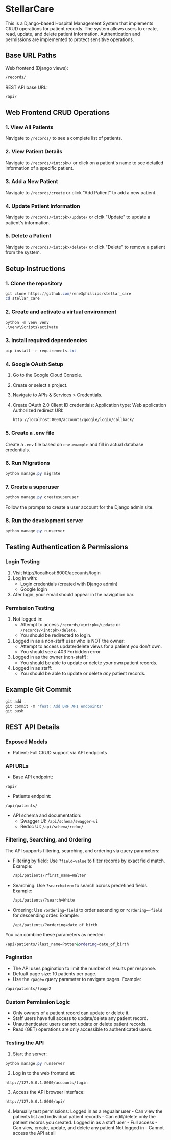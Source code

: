# StellarCare

This is a Django-based Hospital Management System that implements CRUD operations for patient records. The system allows users to create, read, update, and delete patient information. Authentication and permissions are implemented to protect sensitive operations.


## Base URL Paths

Web frontend (Django views):
```bash
/records/
```

REST API base URL:
```bash
/api/
```

## Web Frontend CRUD Operations

### 1. View All Patients
Navigate to `/records/` to see a complete list of patients.

### 2. View Patient Details
Navigate to `/records/<int:pk>/` or click on a patient's name to see detailed information of a specific patient.

### 3. Add a New Patient
Navigate to `/records/create` or click "Add Patient" to add a new patient.

### 4. Update Patient Information
Navigate to `/records/<int:pk>/update/` or clcik "Update" to update a patient's information.

### 5. Delete a Patient
Navigate to `/records/<int:pk>/delete/` or click "Delete" to remove a patient from the system.

## Setup Instructions

### 1. Clone the repository 
```powershell
git clone https://github.com/rene3phillips/stellar_care
cd stellar_care
```

### 2. Create and activate a virtual environment
```powershell
python -m venv venv
.\venv\Scripts\activate
```

### 3. Install required dependencies
```powershell
pip install -r requirements.txt
```

### 4. Google OAuth Setup

1. Go to the Google Cloud Console.
2. Create or select a project.
3. Navigate to APIs & Services > Credentials.
4. Create OAuth 2.0 Client ID credentials:
    Application type: Web application
    Authorized redirect URI:

    ```bash
    http://localhost:8000/accounts/google/login/callback/
    ```
### 5. Create a .env file 
Create a `.env` file based on `env.example` and fill in actual database credentials. 

### 6. Run Migrations
```powershell
python manage.py migrate
```

### 7. Create a superuser
```powershell
python manage.py createsuperuser
```
Follow the prompts to create a user account for the Django admin site.

### 8. Run the development server
```powershell
python manage.py runserver
```

## Testing Authentication & Permissions

### Login Testing
1. Visit http://localhost:8000/accounts/login
2. Log in with:  
    - Login credentials (created with Django admin)
    - Google login
3. Afer login, your email should appear in the navigation bar.

### Permission Testing
1. Not logged in:  
    - Attempt to access `/records/<int:pk>/update` or `/records/<int:pk>/delete`.
    - You should be redirected to login.
2. Logged in as a non-staff user who is NOT the owner:  
    - Attempt to access update/delete views for a patient you don't own.
    - You should see a 403 Forbidden error.
3. Logged in as the owner (non-staff):
    - You should be able to update or delete *your own* patient records.
3. Logged in as staff:  
    - You should be able to update or delete *any* patient records. 

## Example Git Commit
``` powershell
git add .
git commit -m 'feat: Add DRF API endpoints'
git push
```

## REST API Details

### Exposed Models

- Patient: Full CRUD support via API endpoints

### API URLs

- Base API endpoint:
```bash
/api/
```

- Patients endpoint:
```bash
/api/patients/
```

- API schema and documentation:
    - Swagger UI: `/api/schema/swagger-ui`
    - Redoc UI: `/api/schema/redoc/`

### Filtering, Searching, and Ordering

The API supports filtering, searching, and ordering via query parameters:

- Filtering by field:
    Use `?field=value` to filter records by exact field match.
    Example:
    ```bash
    /api/patients/?first_name=Walter
    ```

- Searching:
    Use `?search=term` to search across predefined fields.
    Example:
    ```bash
    /api/patients/?search=White
    ```

- Ordering:
    Use `?ordering=field` to order ascending or `?ordering=-field` for descending order.
    Example:
    ```bash
    /api/patients/?ordering=date_of_birth
    ```

You can combine these parameters as needed:
```bash
/api/patients/?last_name=Potter&ordering=date_of_birth
```

### Pagination

- The API uses pagination to limit the number of results per response.
- Defualt page size: 10 patients per page.
- Use the `?page=` query parameter to navigate pages.
Example:
```bash
/api/patients/?page2
```

### Custom Permission Logic

- Only owners of a patient record can update or delete it.
- Staff users have full access to update/delete any patient record.
- Unauthenticated users cannot update or delete patient records.
- Read (GET) operations are only accessible to authenticated users. 

### Testing the API

1. Start the server:
``` powershell
python manage.py runserver
```

2. Log in to the web frontend at:
``` bash
http://127.0.0.1.8000/accounts/login
```

3. Access the API browser interface:
```bash
http://127.0.0.1:8000/api/
```

4. Manually test permissions:
    Logged in as a regualar user
        - Can view the patients list and individual patient records
        - Can edit/delete only the patient records you created.
    Logged in as a staff user
        - Full access
        - Can view, create, update, and delete any patient
    Not logged in
        - Cannot access the API at all